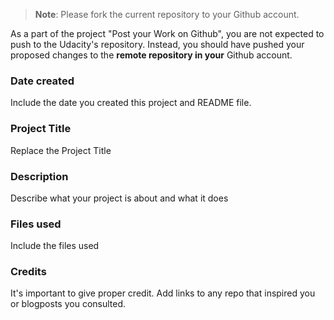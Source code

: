 >**Note**: Please fork the current repository to your Github account.

As a part of the project "Post your Work on Github", you are not expected to push to the Udacity's repository. Instead, you should have pushed your proposed changes to the **remote repository in your** Github account.

### Date created
Include the date you created this project and README file.

### Project Title
Replace the Project Title

### Description
Describe what your project is about and what it does

### Files used
Include the files used

### Credits
It's important to give proper credit. Add links to any repo that inspired you or blogposts you consulted.

